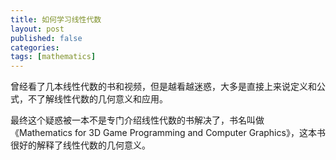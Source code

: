 ```yaml
---
title: 如何学习线性代数
layout: post
published: false
categories:
tags: [mathematics]
---
```


曾经看了几本线性代数的书和视频，但是越看越迷惑，大多是直接上来说定义和公式，不了解线性代数的几何意义和应用。

最终这个疑惑被一本不是专门介绍线性代数的书解决了，书名叫做《Mathematics for 3D Game Programming and Computer Graphics》，这本书很好的解释了线性代数的几何意义。

